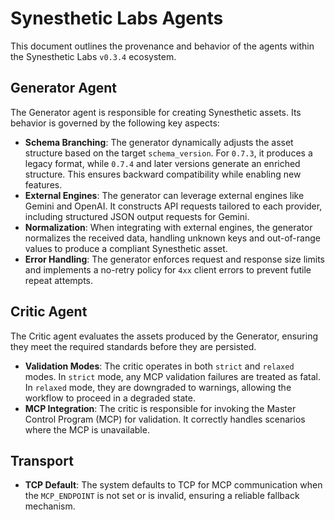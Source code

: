 # Synesthetic Labs Agents

This document outlines the provenance and behavior of the agents within the Synesthetic Labs `v0.3.4` ecosystem.

## Generator Agent

The Generator agent is responsible for creating Synesthetic assets. Its behavior is governed by the following key aspects:

-   **Schema Branching**: The generator dynamically adjusts the asset structure based on the target `schema_version`. For `0.7.3`, it produces a legacy format, while `0.7.4` and later versions generate an enriched structure. This ensures backward compatibility while enabling new features.
-   **External Engines**: The generator can leverage external engines like Gemini and OpenAI. It constructs API requests tailored to each provider, including structured JSON output requests for Gemini.
-   **Normalization**: When integrating with external engines, the generator normalizes the received data, handling unknown keys and out-of-range values to produce a compliant Synesthetic asset.
-   **Error Handling**: The generator enforces request and response size limits and implements a no-retry policy for `4xx` client errors to prevent futile repeat attempts.

## Critic Agent

The Critic agent evaluates the assets produced by the Generator, ensuring they meet the required standards before they are persisted.

-   **Validation Modes**: The critic operates in both `strict` and `relaxed` modes. In `strict` mode, any MCP validation failures are treated as fatal. In `relaxed` mode, they are downgraded to warnings, allowing the workflow to proceed in a degraded state.
-   **MCP Integration**: The critic is responsible for invoking the Master Control Program (MCP) for validation. It correctly handles scenarios where the MCP is unavailable.

## Transport

-   **TCP Default**: The system defaults to TCP for MCP communication when the `MCP_ENDPOINT` is not set or is invalid, ensuring a reliable fallback mechanism.